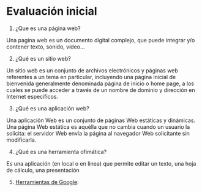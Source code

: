# Evaluación inicial
1. ¿Que es una página web?

Una pagina web es un documento digital complejo, que puede integrar y/o contener texto, sonido, vídeo...

2. ¿Qué es un sitio web?

 Un sitio web es un conjunto de archivos electrónicos y páginas web referentes a un tema en particular, incluyendo una página inicial de bienvenida generalmente denominada página de inicio o home page, a los cuales se puede acceder a través de un nombre de dominio y dirección en Internet específicos.

3. ¿Qué es una aplicación web?

 Una aplicación Web es un conjunto de páginas Web estáticas y dinámicas. Una página Web estática es aquélla que no cambia cuando un usuario la solicita: el servidor Web envía la página al navegador Web solicitante sin modificarla.

4. ¿Qué es una herramienta ofimática?

 Es una aplicación (en local o en linea) que permite editar un texto, una hoja de cálculo, una
presentación

5. [Herramientas de Google](https://www.google.com/intl/es-419/chrome/browser-tools/):
